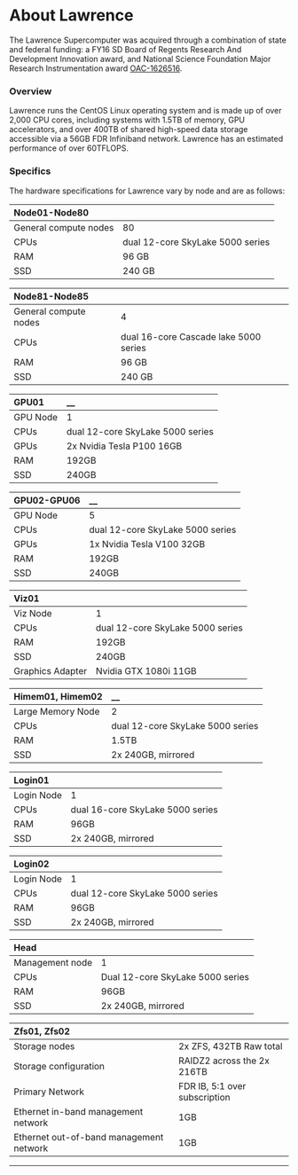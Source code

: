 # About Lawrence

The Lawrence Supercomputer was acquired through a combination of state and federal funding: a FY16 SD Board of Regents Research And Development Innovation award, and National Science Foundation Major Research Instrumentation award [OAC-1626516](https://nsf.gov/awardsearch/showAward?AWD_ID=1626516&HistoricalAwards=false).

### Overview

Lawrence runs the CentOS Linux operating system and is made up of over 2,000 CPU cores, including systems with 1.5TB of memory, GPU accelerators, and over 400TB of shared high-speed data storage accessible via a 56GB FDR Infiniband network. Lawrence has an estimated performance of over 60TFLOPS.

### Specifics

The hardware specifications for Lawrence vary by node and are as follows:

| **Node01-Node80** |  |
| :--- | :--- |
| General compute nodes         | 80 |
| CPUs | dual 12-core SkyLake 5000 series |
| RAM | 96 GB  |
| SSD | 240 GB |

| **Node81-Node85** |  |
| :--- | :--- |
| General compute nodes                 | 4 |
| CPUs | dual 16-core Cascade lake 5000 series |
| RAM | 96 GB |
| SSD | 240 GB |

| **GPU01** | \_\_ |
| :--- | :--- |
| GPU Node                                 | 1 |
| CPUs | dual 12-core SkyLake 5000 series |
| GPUs | 2x Nvidia Tesla P100 16GB |
| RAM | 192GB  |
| SSD | 240GB |

| **GPU02-GPU06** | \_\_ |
| :--- | :--- |
| GPU Node                                 | 5 |
| CPUs | dual 12-core SkyLake 5000 series |
| GPUs | 1x Nvidia Tesla V100 32GB |
| RAM | 192GB  |
| SSD | 240GB |

| **Viz01** |  |
| :--- | :--- |
| Viz Node | 1 |
| CPUs | dual 12-core SkyLake 5000 series |
| RAM | 192GB  |
| SSD | 240GB |
| Graphics Adapter                     | Nvidia GTX 1080i 11GB |

| **Himem01, Himem02** | \_\_ |
| :--- | :--- |
| Large Memory Node                | 2 |
| CPUs | dual 12-core SkyLake 5000 series |
| RAM | 1.5TB  |
| SSD | 2x 240GB, mirrored |

| **Login01** |  |
| :--- | :--- |
| Login Node                                | 1 |
| CPUs | dual 16-core SkyLake 5000 series |
| RAM | 96GB |
| SSD | 2x 240GB, mirrored |

| **Login02** |  |
| :--- | :--- |
| Login Node                                | 1 |
| CPUs | dual 12-core SkyLake 5000 series |
| RAM | 96GB |
| SSD | 2x 240GB, mirrored |

| **Head** |  |
| :--- | :--- |
| Management node                     | 1 |
| CPUs | Dual 12-core SkyLake 5000 series |
| RAM | 96GB |
| SSD | 2x 240GB, mirrored |

| **Zfs01, Zfs02** |   |
| :--- | :--- |
| Storage nodes | 2x ZFS, 432TB Raw total |
| Storage configuration | RAIDZ2 across the 2x 216TB                                    |
| Primary Network | FDR IB, 5:1 over subscription |
| Ethernet in-band management network |  1GB |
| Ethernet out-of-band management network | 1GB |

 ****

